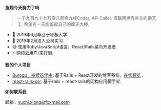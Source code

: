 **鱼翅今天努力了吗**

> 一千九百九十七万零八百零九线Coder, API Caller. 互联网世界朴实的搬瓦工, 希望有一天能盖起自己的摩天大楼.

- 🌱 2019年6月毕业于耶极大学.
- 🔭 2019年2月进入公司实习.
- 😄 使用Ruby/JavaScript语言，React/Rails菜鸟开发者.
- ⚡ 网抑云用户/来打厨.

**我的个人项目**
- [Burogu：持续迭代中](https://github.com/yuchiXiong/burogu): 基于Rails + React开发的博客系统，[在线预览](https://burogu.bubuyu.top) .
- [react-rails-ssr](https://github.com/yuchiXiong/react-rails-ssr): 基于rails + react-rails的同构应用脚手架.
<!-- - [我的博客：持续迭代中](https://github.com/yuchiXiong/yuchi.xiong.top.react)：基于React开发的博客系统.-->
<!-- - [灯光编辑器：开发中](https://github.com/yuchiXiong/light-tools)：基于React开发的灯光编辑工具. -->
<!-- - ~~[ZIO：规划中](https://github.com/yuchiXiong/zio)：基于React开发的时间管理工具~~ -->

<!-- **我的工作经历** -->
<!-- - [电子音乐板](https://musicpad.mvtrail.com) -->

**如何联系我**

邮箱：yuchi.xiong@foxmail.com

<!-- - 👯 I’m looking to collaborate on ... -->
<!-- - 🤔 I’m looking for help with ... -->
<!-- - 💬 Ask me about ... -->
